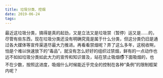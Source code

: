 ```yaml
---
title: 垃圾分类、控烟
date: 2019-06-24
tags:
---
```

最近这垃圾分类，搞得是真的起劲，又是立法又是垃圾禁（暂停）运又是……的，尽管有些东西，现在垃圾分类还没有明确究竟是属于什么分类，但这分类仍旧是通过各大媒体等宣传渠道尽最大力推进。再看看禁烟呢？弄了这么多年，这税收啊，怕是个难以快速放下的“毒品”，就没有怎么好好的组织过禁烟，鲜有的一点动作也远不如如垃圾分类如此大力的宣传和知识普及，站在禁止吸烟🚭下面吸烟的，也不在少数，按照这进度，吸烟什么时候能近乎完全的控制在各种“条例”的限制框架内呢？